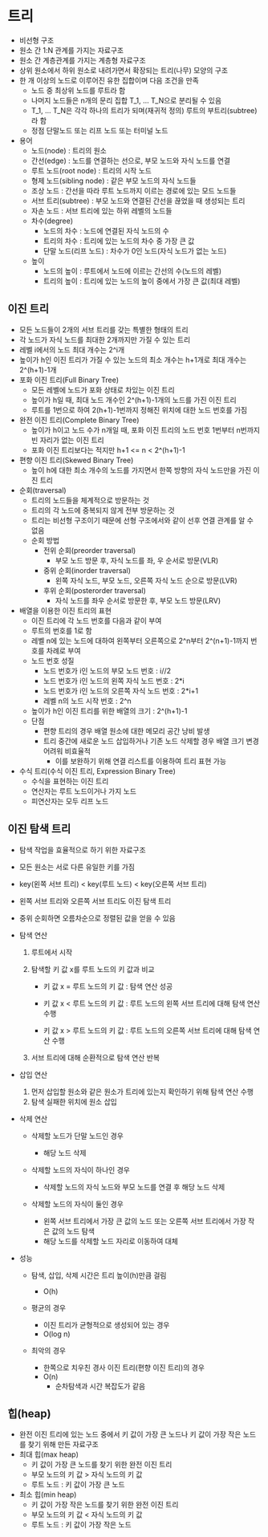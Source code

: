 # 트리

- 비선형 구조
- 원소 간 1:N 관계를 가지는 자료구조
- 원소 간 계층관계를 가지는 계층형 자료구조
- 상위 원소에서 하위 원소로 내려가면서 확장되는 트리(나무) 모양의 구조
- 한 개  이상의 노드로 이루어진 유한 집합이며 다음 조건을 만족
  - 노드 중 최상위 노드를 루트라 함
  - 나머지 노드들은 n개의 문리 집합 T_1, ... T_N으로 분리될 수 있음
  - T_1, ... T_N은 각각 하나의 트리가 되며(재귀적 정의) 루트의 부트리(subtree)라 함
  - 정점 단말노드 또는 리프 노드 또는 터미널 노드
- 용어
  - 노드(node) : 트리의 원소
  - 간선(edge) : 노드를 연결하는 선으로, 부모 노드와 자식 노드를 연결
  - 루트 노드(root node) : 트리의 시작 노드
  - 형제 노드(sibling node) : 같은 부모 노드의 자식 노드들
  - 조상 노드 : 간선을 따라 루트 노드까지 이르는 경로에 있는 모드 노드들
  - 서브 트리(subtree) : 부모 노드와 연결된 간선을 끊었을 때 생성되는 트리
  - 자손 노드 : 서브 트리에 있는 하위 레벨의 노드들
  - 차수(degree)
    - 노드의 차수 : 노드에 연결된 자식 노드의 수
    - 트리의 차수 : 트리에 있는 노드의 차수 중 가장 큰 값
    - 단말 노드(리프 노드) : 차수가 0인 노드(자식 노드가 없는 노드)
  - 높이
    - 노드의 높이 : 루트에서 노드에 이르는 간선의 수(노드의 레벨)
    - 트리의 높이 : 트리에 있는 노드의 높이 중에서 가장 큰 값(최대 레벨)



## 이진 트리

- 모든 노드들이 2개의 서브 트리를 갖는 특별한 형태의 트리
- 각 노드가 자식 노드를 최대한 2개까지만 가질 수 있는 트리
- 레벨 i에서의 노드 최대 개수는 2^i개
- 높이가 h인 이진 트리가 가질 수 있는 노드의 최소 개수는 h+1개로 최대 개수는 2^(h+1)-1개
- 포화 이진 트리(Full Binary Tree)
  - 모든 레벨에 노드가 포화 상태로 차있는 이진 트리
  - 높이가 h일 때, 최대 노드 개수인 2^(h+1)-1개의 노드를 가진 이진 트리
  - 루트를 1번으로 하여 2(h+1)-1번까지 정해진 위치에 대한 노드 번호를 가짐
- 완전 이진 트리(Complete Binary Tree)
  - 높이가 h이고 노드 수가 n개일 때, 포화 이진 트리의 노드 번호 1번부터 n번까지 빈 자리가 없는 이진 트리
  - 포화 이진 트리보다는 적지만 h+1 <= n < 2^(h+1)-1
- 편향 이진 트리(Skewed Binary Tree)
  - 높이 h에 대한 최소 개수의 노드를 가지면서 한쪽 방향의 자식 노드만을 가진 이진 트리
- 순회(traversal)
  - 트리의 노드들을 체계적으로 방문하는 것
  - 트리의 각 노드에 중복되지 않게 전부 방문하는 것
  - 트리는 비선형 구조이기 때문에 선형 구조에서와 같이 선후 연결 관계를 알 수 없음
  - 순회 방법
    - 전위 순회(preorder traversal)
      - 부모 노드 방문 후, 자식 노드를 좌, 우 순서로 방문(VLR)
    - 중위 순회(inorder traversal)
      - 왼쪽 자식 노드, 부모 노드, 오른쪽 자식 노드 순으로 방문(LVR)
    - 후위 순회(posterorder traversal)
      - 자식 노드를 좌우 순서로 방문한 후, 부모 노드 방문(LRV)
- 배열을 이용한 이진 트리의 표현
  - 이진 트리에 각 노드 번호를 다음과 같이 부여
  - 루트의 번호를 1로 함
  - 레벨 n에 있는 노드에 대하여 왼쪽부터 오른쪽으로 2^n부터 2^(n+1)-1까지 번호를 차례로 부여
  - 노드 번호 성질
    - 노드 번호가 i인 노드의 부모 노드 번호 : i//2
    - 노드 번호가 i인 노드의 왼쪽 자식 노드 번호 : 2*i
    - 노드 번호가 i인 노드의 오른쪽 자식 노드 번호 : 2*i+1
    - 레벨 n의 노드 시작 번호 : 2^n
  - 높이가 h인 이진 트리를 위한 배열의 크기 : 2^(h+1)-1
  - 단점
    - 편향 트리의 경우 배열 원소에 대한 메모리 공간 낭비 발생
    - 트리 중간에 새로운 노드 삽입하거나 기존 노드 삭제할 경우 배열 크기 변경 어려워 비효율적
      - 이를 보완하기 위해 연결 리스트를 이용하여 트리 표현 가능
- 수식 트리(수식 이진 트리, Expression Binary Tree)
  - 수식을 표현하는 이진 트리
  - 연산자는 루트 노드이거나 가지 노드
  - 피연산자는 모두 리프 노드



## 이진 탐색 트리

- 탐색 작업을 효율적으로 하기 위한 자료구조
- 모든 원소는 서로 다른 유일한 키를 가짐
- key(왼쪽 서브 트리) < key(루트 노드) < key(오른쪽 서브 트리)
- 왼쪽 서브 트리와 오른쪽 서브 트리도 이진 탐색 트리
- 중위 순회하면 오름차순으로 정렬된 값을 얻을 수 있음
- 탐색 연산

  1. 루트에서 시작
  2. 탐색할 키 값 x를 루트 노드의 키 값과 비교

     - 키 값 x = 루트 노드의 키 값 : 탐색 연산 성공

     - 키 값 x < 루트 노드의 키 값 : 루트 노드의 왼쪽 서브 트리에 대해 탐색 연산 수행

     - 키 값 x > 루트 노드의 키 값 : 루트 노드의 오른쪽 서브 트리에 대해 탐색 연산 수행
  3. 서브 트리에 대해 순환적으로 탐색 연산 반복
- 삽입 연산
  1. 먼저 삽입할 원소와 같은 원소가 트리에 있는지 확인하기 위해 탐색 연산 수행
  2. 탐색 실패한 위치에 원소 삽입
- 삭제 연산
  - 삭제할 노드가 단말 노드인 경우
    - 해당 노드 삭제

  - 삭제할 노드의 자식이 하나인 경우
    - 삭제할 노드의 자식 노드와 부모 노드를 연결 후 해당 노드 삭제

  - 삭제할 노드의 자식이 둘인 경우
    - 왼쪽 서브 트리에서 가장 큰 값의 노드 또는 오른쪽 서브 트리에서 가장 작은 값의 노드 탐색
    - 해당 노드를 삭제할 노드 자리로 이동하여 대체

- 성능
  - 탐색, 삽입, 삭제 시간은 트리 높이(h)만큼 걸림

    - O(h)

  - 평균의 경우
    - 이진 트리가 균형적으로 생성되어 있는 경우
    - O(log n)
  - 최악의 경우
    - 한쪽으로 치우친 경사 이진 트리(편향 이진 트리)의 경우
    - O(n)
      - 순차탐색과 시간 복잡도가 같음




## 힙(heap)

- 완전 이진 트리에 있는 노드 중에서 키 값이 가장 큰 노드나 키 값이 가장 작은 노드를 찾기 위해 만든 자료구조
- 최대 힙(max heap)
  - 키 값이 가장 큰 노드를 찾기 위한 완전 이진 트리
  - 부모 노드의 키 값 > 자식 노드의 키 값
  - 루트 노드 : 키 값이 가장 큰 노드
- 최소 힙(min heap)
  - 키 값이 가장 작은 노드를 찾기 위한 완전 이진 트리
  - 부모 노드의 키 값 < 자식 노드의 키 값
  - 루트 노드 : 키 값이 가장 작은 노드
